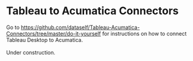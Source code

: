 # Tableau to Acumatica Connectors
Go to https://github.com/dataself/Tableau-Acumatica-Connectors/tree/master/do-it-yourself for instructions on how to connect Tableau Desktop to Acumatica.<br/><br/>
Under construction.
